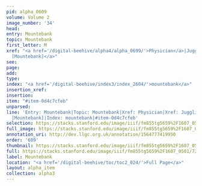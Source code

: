 ```yaml
---
pid: alpha_0609
volume: Volume 2
image_number: '34'
head: 
entry: Mountebank
topic: Mountebank
first_letter: M
xref: "<a href='/digital-beehive/alpha4/alpha_0699/'>Physician</a>|Juggling|<a href='/digital-beehive/toc/toc2_260/'>1333
  [Mountebank]</a>"
see: 
page: 
add: 
type: 
index: "<a href='/digital-beehive/index3/index_2604/'>mountebank</a>"
insertion_xref: 
insertion: 
item: "#item-0d4c7cfeb"
unparsed: 
line: 'Entry: Mountebank|Topic: Mountebank|Xref: Physician|Xref: Juggling|Xref: 1333
  [Mountebank]|Index: mountebank|#item-0d4c7cfeb'
selection: https://stacks.stanford.edu/image/iiif/fm855tg5659%2F1607_0501/724,1430,3057,460/full/0/default.jpg
full_image: https://stacks.stanford.edu/image/iiif/fm855tg5659%2F1607_0501/full/full/0/default.jpg
annotation_uri: http://dev.llgc.org.uk/annotation/1564777419950
order: '609'
thumbnail: https://stacks.stanford.edu/image/iiif/fm855tg5659%2F1607_0501/724,1430,600,180/250,/0/default.jpg
full: https://stacks.stanford.edu/image/iiif/fm855tg5659%2F1607_0501/724,1430,3057,460/full/0/default.jpg
label: Mountebank
location: "<a href='/digital-beehive/toc/toc2_024/'>Full Page</a>"
layout: alpha_item
collection: alpha3
---
```

